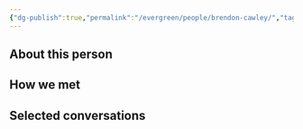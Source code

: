 ```yaml
---
{"dg-publish":true,"permalink":"/evergreen/people/brendon-cawley/","tags":["people","geo_eco"]}
---
```


## About this person


## How we met


## Selected conversations

